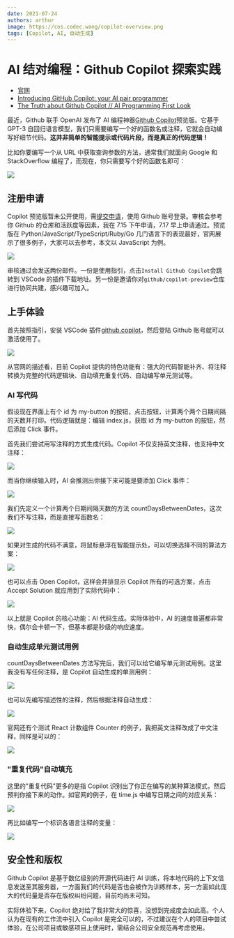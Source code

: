 ```yaml
---
date: 2021-07-24
authors: arthur
image: https://cos.codec.wang/copilot-overview.png
tags: [Copilot, AI, 自动生成]
---
```


# AI 结对编程：Github Copilot 探索实践

- [官网](https://copilot.github.com/)
- [Introducing GitHub Copilot: your AI pair programmer](https://github.blog/2021-06-29-introducing-github-copilot-ai-pair-programmer/)
- [The Truth about Github Copilot // AI Programming First Look](https://www.youtube.com/watch?v=4duqI8WyfqE&ab_channel=Fireship)

最近，Github 联手 OpenAI 发布了 AI 编程神器[Github Copilot](https://copilot.github.com/)预览版。它基于 GPT-3 自回归语言模型，我们只需要编写一个好的函数名或注释，它就会自动编写好细节代码。**这并非简单的智能提示或代码片段，而是真正的代码逻辑！**

比如你要编写一个从 URL 中获取查询参数的方法，通常我们就面向 Google 和 StackOverflow 编程了，而现在，你只需要写个好的函数名即可：

![](https://cos.codec.wang/copilot-overview.png)

<!--truncate-->

## 注册申请

Copilot 预览版暂未公开使用，需[提交申请](https://github.com/features/copilot/signup)，使用 Github 账号登录。审核会参考你 Github 的仓库和活跃度等因素，我在 7.15 下午申请，7.17 早上申请通过。预览版在 Python/JavaScript/TypeScript/Ruby/Go 几门语言下的表现最好，官网展示了很多例子，大家可以去参考，本文以 JavaScript 为例。

![](https://cos.codec.wang/copilot-join-copilot.png)

审核通过会发送两份邮件。一份是使用指引，点击`Install Github Copilot`会跳转到 VSCode 的插件下载地址。另一份是邀请你对`github/copilot-preview`仓库进行协同共建，感兴趣可加入。

## 上手体验

首先按照指引，安装 VSCode 插件[github.copilot](https://marketplace.visualstudio.com/items?itemName=GitHub.copilot)，然后登陆 Github 账号就可以激活使用了。

![](https://cos.codec.wang/copilot-vs-plugin.png)

从官网的描述看，目前 Copilot 提供的特色功能有：强大的代码智能补齐、将注释转换为完整的代码逻辑块、自动填充重复代码、自动编写单元测试等。

### AI 写代码

假设现在界面上有个 id 为 my-button 的按钮，点击按钮，计算两个两个日期间隔的天数并打印。代码逻辑就是：编辑 index.js，获取 id 为 my-button 的按钮，然后添加 Click 事件。

首先我们尝试用写注释的方式生成代码。Copilot 不仅支持英文注释，也支持中文注释：

![](https://cos.codec.wang/copilot-func-01.gif)

而当你继续输入时，AI 会推测出你接下来可能是要添加 Click 事件：

![](https://cos.codec.wang/copilot-func-02.gif)

我们先定义一个计算两个日期间隔天数的方法 countDaysBetweenDates，这次我们不写注释，而是直接写函数名：

![](https://cos.codec.wang/copilot-func-03.gif)

如果对生成的代码不满意，将鼠标悬浮在智能提示处，可以切换选择不同的算法方案：

![](https://cos.codec.wang/copilot-alternative-algorithm.png)

也可以点击 Open Copilot，这样会并排显示 Copilot 所有的可选方案，点击 Accept Solution 就应用到了实际代码中：

![](https://cos.codec.wang/copilot-func-04.gif)

以上就是 Copilot 的核心功能：AI 代码生成。实际体验中，AI 的速度普遍都非常快，偶尔会卡顿一下，但基本都是秒级的响应速度。

### 自动生成单元测试用例

countDaysBetweenDates 方法写完后，我们可以给它编写单元测试用例。这里我没有写任何注释，是 Copilot 自动生成的单测用例：

![](https://cos.codec.wang/copilot-auto-test-01.png)

也可以先编写描述性的注释，然后根据注释自动生成：

![](https://cos.codec.wang/copilot-auto-test-02.png)

官网还有个测试 React 计数组件 Counter 的例子，我把英文注释改成了中文注释，同样是可以的：

![](https://cos.codec.wang/copilot-auto-test-03.png)

### "重复代码"自动填充

这里的"重复代码"更多的是指 Copilot 识别出了你正在编写的某种算法模式，然后预判你接下来的动作。如官网的例子，在 time.js 中编写日期之间的对应关系：

![](https://cos.codec.wang/copilot-func-05.gif)

再比如编写一个标识各语言注释的变量：

![](https://cos.codec.wang/copilot-auto-fill-code.png)

## 安全性和版权

Github Copilot 是基于数亿级别的开源代码进行 AI 训练，将本地代码的上下文信息发送至其服务器，一方面我们的代码是否也会被作为训练样本，另一方面如此庞大的代码量是否存在版权纠纷问题，目前均尚未可知。

实际体验下来，Copilot 绝对给了我非常大的惊喜，没想到完成度会如此高。个人认为在现有的工作流中引入 Copilot 是完全可以的，不过建议在个人的项目中尝试体验，在公司项目或敏感项目上使用时，需结合公司安全规范再考虑使用。

